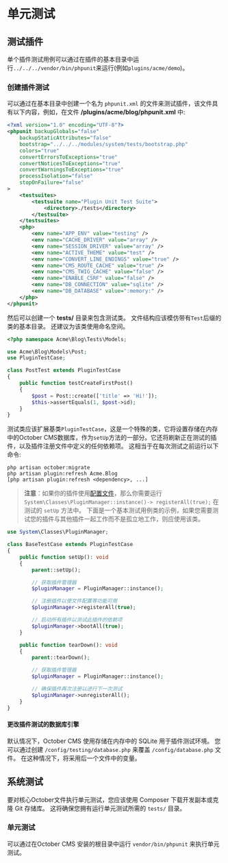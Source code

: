 # 单元测试

## 测试插件

单个插件测试用例可以通过在插件的基本目录中运行`../../../vendor/bin/phpunit`来运行(例如`plugins/acme/demo`)。

### 创建插件测试

可以通过在基本目录中创建一个名为 `phpunit.xml` 的文件来测试插件，该文件具有以下内容，例如，在文件 **/plugins/acme/blog/phpunit.xml** 中:

```xml
<?xml version="1.0" encoding="UTF-8"?>
<phpunit backupGlobals="false"
    backupStaticAttributes="false"
    bootstrap="../../../modules/system/tests/bootstrap.php"
    colors="true"
    convertErrorsToExceptions="true"
    convertNoticesToExceptions="true"
    convertWarningsToExceptions="true"
    processIsolation="false"
    stopOnFailure="false"
>
    <testsuites>
        <testsuite name="Plugin Unit Test Suite">
            <directory>./tests</directory>
        </testsuite>
    </testsuites>
    <php>
        <env name="APP_ENV" value="testing" />
        <env name="CACHE_DRIVER" value="array" />
        <env name="SESSION_DRIVER" value="array" />
        <env name="ACTIVE_THEME" value="test" />
        <env name="CONVERT_LINE_ENDINGS" value="true" />
        <env name="CMS_ROUTE_CACHE" value="true" />
        <env name="CMS_TWIG_CACHE" value="false" />
        <env name="ENABLE_CSRF" value="false" />
        <env name="DB_CONNECTION" value="sqlite" />
        <env name="DB_DATABASE" value=":memory:" />
    </php>
</phpunit>
```

然后可以创建一个 **tests/** 目录来包含测试类。 文件结构应该模仿带有`Test`后缀的类的基本目录。 还建议为该类使用命名空间。

```php
<?php namespace Acme\Blog\Tests\Models;

use Acme\Blog\Models\Post;
use PluginTestCase;

class PostTest extends PluginTestCase
{
    public function testCreateFirstPost()
    {
        $post = Post::create(['title' => 'Hi!']);
        $this->assertEquals(1, $post->id);
    }
}
```

测试类应该扩展基类`PluginTestCase`，这是一个特殊的类，它将设置存储在内存中的October CMS数据库，作为`setUp`方法的一部分。它还将刷新正在测试的插件，以及插件注册文件中定义的任何依赖项。 这相当于在每次测试之前运行以下命令:

    php artisan october:migrate
    php artisan plugin:refresh Acme.Blog
    [php artisan plugin:refresh <dependency>, ...]

> **注意**：如果你的插件使用[配置文件](../plugin/settings.md#oc-file-based-configuration)，那么你需要运行`System\Classes\PluginManager::instance()-> registerAll(true);` 在测试的 `setUp` 方法中。 下面是一个基本测试用例类的示例，如果您需要测试您的插件与其他插件一起工作而不是孤立地工作，则应使用该类。

```php
use System\Classes\PluginManager;

class BaseTestCase extends PluginTestCase
{
    public function setUp(): void
    {
        parent::setUp();

        // 获取插件管理器
        $pluginManager = PluginManager::instance();

        // 注册插件以使文件配置等功能可用
        $pluginManager->registerAll(true);

        // 启动所有插件以测试此插件的依赖项
        $pluginManager->bootAll(true);
    }

    public function tearDown(): void
    {
        parent::tearDown();

        // 获取插件管理器
        $pluginManager = PluginManager::instance();

        // 确保插件再次注册以进行下一次测试
        $pluginManager->unregisterAll();
    }
}
```

#### 更改插件测试的数据库引擎

默认情况下，October CMS 使用存储在内存中的 SQLite 用于插件测试环境。 您可以通过创建 `/config/testing/database.php` 来覆盖 `/config/database.php` 文件。 在这种情况下，将采用后一个文件中的变量。

## 系统测试

要对核心October文件执行单元测试，您应该使用 Composer 下载开发副本或克隆 Git 存储库。 这将确保您拥有运行单元测试所需的 `tests/` 目录。

### 单元测试

可以通过在October CMS 安装的根目录中运行 `vendor/bin/phpunit` 来执行单元测试。

<!--
### 功能测试

可以通过在October CMS 安装中安装 [RainLab Dusk](https://octobercms.com/plugin/rainlab-dusk) 来执行功能测试。 RainLab Dusk 插件由 Laravel Dusk 提供支持，这是 Laravel 框架的综合测试套件，旨在通过虚拟浏览器测试与完全运行的October CMS 实例的交互。

有关安装和设置October CMS 安装以运行功能测试的信息，请查看插件的 [README](https://github.com/rainlab/dusk-plugin/blob/master/README.md)。
-->
